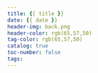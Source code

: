 ```yaml
---
title: {{ title }}
date: {{ date }}
header-img: back.png
header-color: rgb(65,57,50)
tag-color: rgb(65,57,50)
catalog: true
toc-number: false
tags:
---
```


